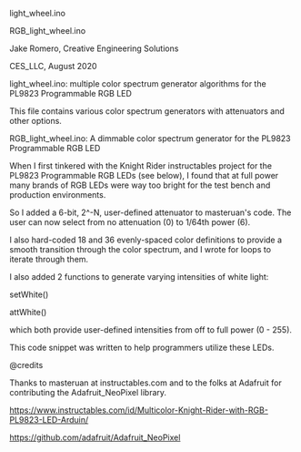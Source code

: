 light_wheel.ino 

RGB_light_wheel.ino 


Jake Romero, Creative Engineering Solutions

CES_LLC, August 2020


light_wheel.ino: multiple color spectrum generator algorithms for the PL9823 Programmable RGB LED

This file contains various color spectrum generators with attenuators and other options.



RGB_light_wheel.ino: A dimmable color spectrum generator for the PL9823 Programmable RGB LED

When I first tinkered with the Knight Rider instructables project 
for the PL9823 Programmable RGB LEDs (see below), I found that 
at full power many brands of RGB LEDs were way too bright for 
the test bench and production environments. 

So I added a 6-bit, 2^-N, user-defined attenuator to masteruan's code. 
The user can now select from no attenuation (0) to 1/64th power (6).

I also hard-coded 18 and 36 evenly-spaced color definitions to provide a
smooth transition through the color spectrum, and I wrote for loops 
to iterate through them.

I also added 2 functions to generate varying intensities of white light: 

setWhite() 

attWhite() 

which both provide user-defined intensities from off to full power (0 - 255).

This code snippet was written to help programmers utilize these LEDs.

@credits

Thanks to masteruan at instructables.com and to the folks at 
Adafruit for contributing the Adafruit_NeoPixel library. 

https://www.instructables.com/id/Multicolor-Knight-Rider-with-RGB-PL9823-LED-Arduin/

https://github.com/adafruit/Adafruit_NeoPixel
